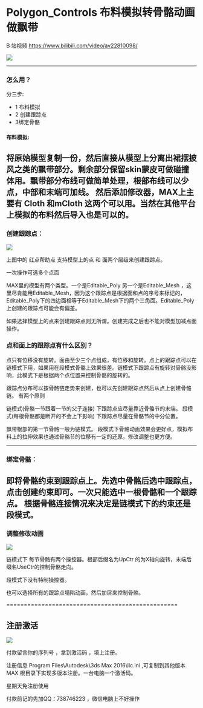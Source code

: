 
# Polygon_Controls 布料模拟转骨骼动画做飘带

B 站视频 https://www.bilibili.com/video/av22810098/

![](https://gitee.com/to4698/ND_tools/raw/master/polygon_controls/2018041520545.png)

-------------------------------
### 怎么用？

分三步:

- 1 布料模拟 
- 2 创建跟踪点 
- 3绑定骨骼

#### 布料模拟:

将原始模型复制一份，然后直接从模型上分离出裙摆披风之类的飘带部分。剩余部分保留skin蒙皮可做碰撞体用。飘带部分布线可做简单处理，根部布线可以少点，中部和末端可加线。 然后添加修改器，MAX上主要有 Cloth 和mCloth 这两个可以用。当然在其他平台上模拟的布料然后导入也是可以的。
--------------------------------------------------------------------------------------------------------------------------------
### 创建跟踪点：

![](https://gitee.com/to4698/ND_tools/raw/master/polygon_controls/3.png)

上图中的 红点帮助点
支持模型上的点 和 面两个层级来创建跟踪点。

一次操作可选多个点面

MAX里的模型有两个类型。一个是Editable_Poly 另一个是Editable_Mesh ，这里尽肯能用Editable_Mesh，因为这个跟踪点是根据面和点的序号来标记的，Editable_Poly下的四边面相等于Editable_Mesh下的两个三角面。Editable_Poly上创建的跟踪点可能会有偏差。

如果选择模型上的点来创建跟踪点则无所谓。创建完成之后也不能对模型加减点面操作。

### 点和面上的跟踪点有什么区别？

点只有位移没有旋转。面由至少三个点组成，有位移和旋转。点上的跟踪点可以在链模式下用，如果用在段模式骨骼上效果很差。链模式下跟踪点有旋转对骨骼没影响，此模式下是根据两个点位置来控制骨骼的旋转的。

跟踪点分布可以按骨骼链走势来创建，也可以先创建跟踪点然后从点上创建骨骼链。
有两个原则

链模式(骨骼一节跟着一节的父子连接) 下跟踪点应尽量靠近骨骼节的末端。
段模式(每根骨骼都是断开的不会上下影响) 下跟踪点尽量在骨骼节的中分位置。

飘带根部的第一节骨骼一般为链模式。
段模式下骨骼动画效果会更好点，模拟布料上的拉伸效果也通过骨骼节的位移有一定的还原，修改调整也更方便。

--------------------------------------------------------------------------------------------------------------------------------

### 绑定骨骼：

 即将骨骼约束到跟踪点上。先选中骨骼后选中跟踪点，点击创建约束即可。一次只能选中一根骨骼和一个跟踪点。
 根据骨骼连接情况来决定是链模式下的约束还是段模式。
----------------------------------------------------------------------------------

### 调整修改动画

![](https://gitee.com/to4698/ND_tools/raw/master/polygon_controls/4.png)

链模式下 每节骨骼有两个操控器。根部后缀名为UpCtr 的为X轴向旋转，末端后缀名UseCtr的控制骨骼走向。

段模式下没有特制操控器。

也可以选择所有的跟踪点塌陷动画，然后加层来控制骨骼。

=================================================
## 注册激活

![](https://gitee.com/to4698/ND_tools/raw/master/1516971249924.jpg)

付款留言你的序列号 ，拿到激活码 ，填上注册。

注册信息 Program Files\Autodesk\3ds Max 2016\lic.ini ,可复制到其他版本 MAX 根目录下实现多版本注册。一台电脑一个激活码。

星期天免注册使用

付款前记的先加QQ：738746223 ，微信电脑上不好操作

